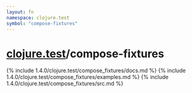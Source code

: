 ```yaml
---
layout: fn
namespace: clojure.test
symbol: "compose-fixtures"
---
```


# [clojure.test](../)/compose-fixtures

{% include 1.4.0/clojure.test/compose_fixtures/docs.md %}
{% include 1.4.0/clojure.test/compose_fixtures/examples.md %}
{% include 1.4.0/clojure.test/compose_fixtures/src.md %}

